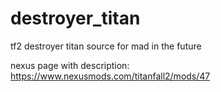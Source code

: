 # destroyer_titan
tf2 destroyer titan source for mad in the future


nexus page with description:
https://www.nexusmods.com/titanfall2/mods/47
